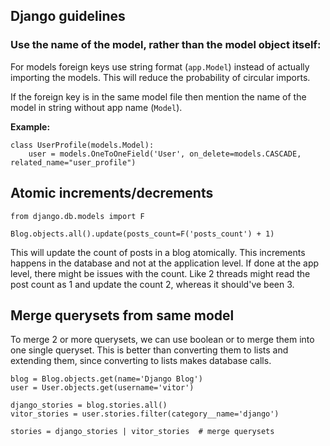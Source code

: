 ## Django guidelines

### Use the name of the model, rather than the model object itself:
For models foreign keys use string format (`app.Model`) instead of actually importing the models. This will reduce
the probability of circular imports.

If the foreign key is in the same model file then mention the name of the model in string without app name (`Model`).

**Example:**

```
class UserProfile(models.Model):
    user = models.OneToOneField('User', on_delete=models.CASCADE, related_name="user_profile")
```

## Atomic increments/decrements

```
from django.db.models import F

Blog.objects.all().update(posts_count=F('posts_count') + 1)
```

This will update the count of posts in a blog atomically. This increments happens in the database and not at the application
level. If done at the app level, there might be issues with the count. Like 2 threads might read the post count as 1 and 
update the count 2, whereas it should've been 3.


## Merge querysets from same model

To merge 2 or more querysets, we can use boolean or to merge them into one single queryset. This is better than converting 
them to lists and extending them, since converting to lists makes database calls.

```
blog = Blog.objects.get(name='Django Blog')
user = User.objects.get(username='vitor')

django_stories = blog.stories.all()
vitor_stories = user.stories.filter(category__name='django')

stories = django_stories | vitor_stories  # merge querysets
```
